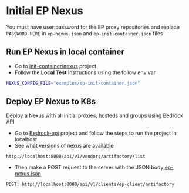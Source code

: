 # Initial EP Nexus

You must have user:password for the EP proxy repositories and replace `PASSWORD-HERE` in `ep-nexus.json` and `ep-init-container.json` files

## Run EP Nexus in local container

- Go to [init-container/nexus](https://github.com/xumak-grid/init-containers/tree/master/nexus) project
- Follow the **Local Test** instructions using the follow env var

```sh
NEXUS_CONFIG_FILE="examples/ep-init-container.json"
```

## Deploy EP Nexus to K8s

Deploy a Nexus with all initial proxies, hosteds and groups using Bedrock API

- Go to [Bedrock-api](https://github.com/xumak-grid/bedrock) project and follow the steps to run the project in localhost
- See what versions of nexus are available

`http://localhost:8000/api/v1/vendors/artifactory/list`

- Then make a POST request to the server with the JSON body [ep-nexus.json](ep-nexus.json)

`POST: http://localhost:8000/api/v1/clients/ep-client/artifactory`
